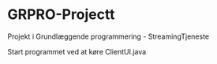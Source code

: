 # GRPRO-Projectt
Projekt i Grundlæggende programmering - StreamingTjeneste

Start programmet ved at køre ClientUI.java
